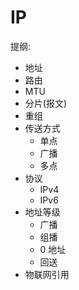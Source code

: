 # IP

提纲:

- 地址
- 路由
- MTU
- 分片(报文)
- 重组
- 传送方式
    - 单点
    - 广播
    - 多点
- 协议
    - IPv4
    - IPv6
- 地址等级
    - 广播
    - 组播
    - 0 地址
    - 回送
- 物联网引用